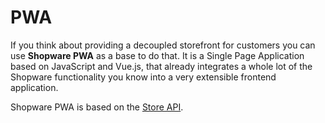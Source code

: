 # PWA

If you think about providing a decoupled storefront for customers you can use **Shopware PWA** as a base to do that. It is a Single Page Application based on JavaScript and Vue.js, that already integrates a whole lot of the Shopware functionality you know into a very extensible frontend application.

Shopware PWA is based on the [Store API](../concepts/api/store-api.md).

<PageRef page="https://shopware-pwa-docs.vuestorefront.io" title="PWA" target="_blank" />
